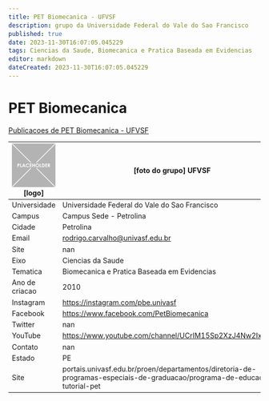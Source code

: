 ```yaml
---
title: PET Biomecanica - UFVSF
description: grupo da Universidade Federal do Vale do Sao Francisco
published: true
date: 2023-11-30T16:07:05.045229
tags: Ciencias da Saude, Biomecanica e Pratica Baseada em Evidencias
editor: markdown
dateCreated: 2023-11-30T16:07:05.045229
---
```


# PET Biomecanica

[Publicacoes de PET Biomecanica - UFVSF](/atividade/86PETBiomecanicaUFVSF/feed.md)

| ![placeholder.png](/placeholder.png) [logo] | [foto do grupo] UFVSF         |
| ------------------------------------------- | ------------------------------------------------- |
| Universidade                                | Universidade Federal do Vale do Sao Francisco      |
| Campus                                      | Campus Sede - Petrolina            |
| Cidade                                      | Petrolina             |
| Email                                       | rodrigo.carvalho@univasf.edu.br             |
| Site                                        | nan              |
| Eixo                                        | Ciencias da Saude              |
| Tematica                                    | Biomecanica e Pratica Baseada em Evidencias          |
| Ano de criacao                              | 2010        |
| Instagram                                   | https://instagram.com/pbe.univasf         |
| Facebook                                    | https://www.facebook.com/PetBiomecanica          |
| Twitter                                     | nan           |
| YouTube                                     | https://www.youtube.com/channel/UCrIM15Sp2XzJ4Nw2IxiE2zw           |
| Contato                                     | nan         |
| Estado                                      |  PE            |
| Site                                        | portais.univasf.edu.br/proen/departamentos/diretoria-de-programas-especiais-de-graduacao/programa-de-educacao-tutorial-pet |

